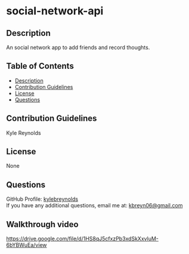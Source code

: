 # social-network-api


  ## Description
  An social network app to add friends and record thoughts.

  ## Table of Contents

  * [Description](#description)
  * [Contribution Guidelines](#contribution-guidelines)
  * [License](#license)
  * [Questions](#questions)


  ## Contribution Guidelines
  Kyle Reynolds
  
  ## License
  None

  ## Questions
  GitHub Profile: <a href='https://github.com/kylebreynolds'>kylebreynolds</a><br>
  If you have any additional questions, email me at: <a href='mailto:kbreyn06@gmail.com'>kbreyn06@gmail.com</a>
  
  ## Walkthrough video
https://drive.google.com/file/d/1HS8qJ5cfxzPb3xdSkXxvluM-6bYBWuEa/view
